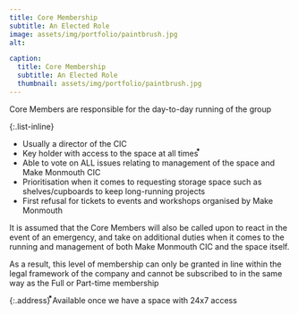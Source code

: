 ```yaml
---
title: Core Membership
subtitle: An Elected Role
image: assets/img/portfolio/paintbrush.jpg
alt: 

caption:
  title: Core Membership
  subtitle: An Elected Role
  thumbnail: assets/img/portfolio/paintbrush.jpg
---
```

Core Members are responsible for the day-to-day running of the group

{:.list-inline}
- Usually a director of the CIC
- Key holder with access to the space at all times ⃰
- Able to vote on ALL issues relating to management of the space and Make Monmouth CIC
- Prioritisation when it comes to requesting storage space such as shelves/cupboards to keep long-running projects
- First refusal for tickets to events and workshops organised by Make Monmouth

It is assumed that the Core Members will also be called upon to react in the event of an emergency, and take on additional duties when it comes to the running and management of both Make Monmouth CIC and the space itself.

As a result, this level of membership can only be granted in line within the legal framework of the company and cannot be subscribed to in the same way as the Full or Part-time membership

{:.address}
⃰Available once we have a space with 24x7 access
